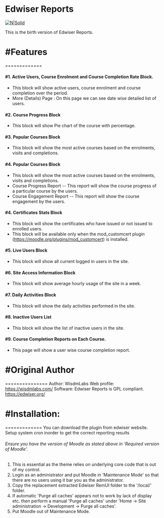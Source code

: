 # Edwiser Reports #

[![N|Solid](https://edwiser.org/wp-content/uploads/2015/07/edwiser-logoalternate-100x46.png)](https://edwiser.org/)

This is the birth version of Edwiser Reports.

# #Features
=============
  #### #1. Active Users, Course Enrolment and Course Completion Rate Block.
  - This block will show active users, course enrolment and course completion over the period.
  - More (Details) Page : On this page we can see date wise detailed list of users.

  #### #2. Course Progress Block
  - This block will show Pie chart of the course with percentage.

  #### #3. Popular Courses Block
  - This block will show the most active courses based on the enrolments, visits and completions.
 
  #### #4. Popular Courses Block
  - This block will show the most active courses based on the enrolments, visits and completions.
  - Course Progress Report
    -- This report will show the course progress of a particular course by the users.
  - Course Engagement Report
    -- This report will show the course engagement by the users.

  #### #4. Certificates Stats Block
  - This block will show the certificates who have issued or not issued to enrolled users.
  - This block will be available only when the mod_customcert plugin (https://moodle.org/plugins/mod_customcert) is installed.

  #### #5. Live Users Block
  - This block will show all current logged in users in the site.
  
  #### #6. Site Access Information Block
  - This block will show average hourly usage of the site in a week.

  #### #7. Daily Activities Block
  - This block will show the daily activities performed in the site.

  #### #8. Inactive Users List
  - This block will show the list of inactive users in the site.

  #### #9. Course Completion Reports on Each Course.
  - This page will show a user wise course completion report.

# #Original Author
===============
Author: WisdmLabs
Web profile: https://wisdmlabs.com/
Software: Edwiser Reports is GPL compliant. https://edwiser.org/

# #Installation:
=============
You can download the plugin from edwiser website.
Setup system cron inorder to get the correct reporting results

###### Ensure you have the version of Moodle as stated above in 'Required version of Moodle'.  
 1. This is essential as the
    theme relies on underlying core code that is out of my control.
 2. Login as an administrator and put Moodle in 'Maintenance Mode' so that there are no users using it bar you as the
    administrator.
 3. Copy the replacement extracted Edwiser RemUI folder to the '/local/' folder.
 4. If automatic 'Purge all caches' appears not to work by lack of display etc. then perform a manual 'Purge all caches'
    under 'Home -> Site administration -> Development -> Purge all caches'.
 5. Put Moodle out of Maintenance Mode.
